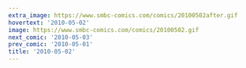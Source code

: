 ```yaml
---
extra_image: https://www.smbc-comics.com/comics/20100502after.gif
hovertext: '2010-05-02'
image: https://www.smbc-comics.com/comics/20100502.gif
next_comic: '2010-05-03'
prev_comic: '2010-05-01'
title: '2010-05-02'
---
```


